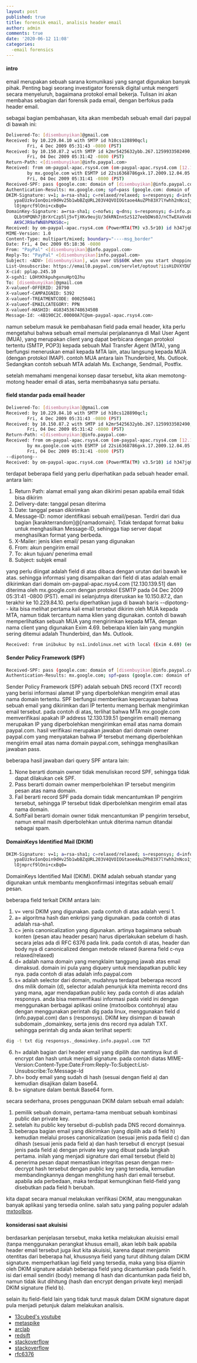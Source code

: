 ```yaml
---
layout: post
published: true
title: forensik email, analisis header email
author: admin
comments: true
date: '2020-06-12 11:08'
categories:
  -email forensics
---
```

#### intro
email merupakan sebuah sarana komunikasi yang sangat digunakan banyak pihak. Penting bagi seorang investigator forensik digital untuk mengerti secara menyeluruh, bagaimana protokol email bekerja. Tulisan ini akan membahas sebagian dari forensik pada email, dengan berfokus pada header email.
<!--more-->
sebagai bagian pembahasan, kita akan membedah sebuah email dari paypal di bawah ini:
```bash
Delivered-To: [disembunyikan]@gmail.com
Received: by 10.229.84.10 with SMTP id h10cs128890qcl;
        Fri, 4 Dec 2009 05:31:43 -0800 (PST)
Received: by 10.150.87.2 with SMTP id k2mr5425632ybb.267.1259933502490;
        Fri, 04 Dec 2009 05:31:42 -0800 (PST)
Return-Path: <[disembunyikan]@info.paypal.com>
Received: from om-paypal-apac.rsys4.com (om-paypal-apac.rsys4.com [12.130.139.51])
        by mx.google.com with ESMTP id 22si6368786gxk.17.2009.12.04.05.31.39;
        Fri, 04 Dec 2009 05:31:41 -0800 (PST)
Received-SPF: pass (google.com: domain of [disembuyikan]@info.paypal.com designates 12.130.139.51 as permitted sender) client-ip=12.130.139.51;
Authentication-Results: mx.google.com; spf=pass (google.com: domain of [disembunyikan]@info.paypal.com designates 12.130.139.51 as permitted sender) smtp.mail=[disembunyikan]@info.paypal.com; dkim=pass header.i=[disembunyikan]@info.paypal.com
DKIM-Signature: v=1; a=rsa-sha1; c=relaxed/relaxed; s=responsys; d=info.paypal.com; h=MIME-Version:Content-Type:Date:From:Reply-To:Subject:List-Unsubscribe:To:Message-Id; i=[disembunyikan]@info.paypal.com; bh=gsI3Bb5slkuo+p/q6yjixbNU3mw=; b=D3rOkUdQ2clZdSo8DRNHL/dhCp2CWRmHpdF141GVzoULBmU04wArvKBaRKNsT0BN1fiMRCNXRJYm
   ypaEUzkvIonQoin9dHv25b1wbBZqURL203V4QVOIOGtaoe4AuZPh83X7lYwhh2nNco1j365UQZnq
   lOjmprcf9lOni+cxBq0=
DomainKey-Signature: a=rsa-sha1; c=nofws; q=dns; s=responsys; d=info.paypal.com; b=JyWv8SKVgNBckLxZClNYi2e4jB1O0vXN7+xXenYtgqxrhl7aTJB9Ccby1dTC5AMLnI6labChYrFK
   QLbtHPQNh7jBrXrCzp5lj5vTjXKv9eujU/3dkRNInnSzS127eebDWs0J/nCTwEXaVx6E8UrMh0Wp
   AK9CJR9afWN8hPNXS0c=;
Received: by om-paypal-apac.rsys4.com (PowerMTA(TM) v3.5r10) id h347jq0morc1 for <[disembunyikan]simon@gmail.com>; Fri, 4 Dec 2009 05:18:36 -0800 (envelope-from <[disembunyikan]@info.paypal.com>)
MIME-Version: 1.0
Content-Type: multipart/mixed; boundary="----msg_border"
Date: Fri, 4 Dec 2009 05:18:36 -0800
From: "PayPal" <[disembunyikan]@info.paypal.com>
Reply-To: "PayPal" <[disembunyikan]info.paypal.com>
Subject: <ADV> [disembunyikan], win over US$60K when you start shopping with PayPal
List-Unsubscribe: https://email0.paypal.com/servlet/optout?iisHiDVXYDUTELPHsKhlpthgFntHpsDJhtEf
X-cid: pplap.245.10
X-sgxh1: LOHtKhkpuhgxnuHptQJhu
To: [disembunyikan]@gmail.com
X-valueof-OFFERID: 20790
X-valueof-CAMPAIGNID: 5392
X-valueof-TREATMENTCODE: 000250461
X-valueof-EMAILCATEGORY: PPN
X-valueof-HASHID: 4G83453674863450B
Message-Id: <4B190C2C.00000A7C@om-paypal-apac.rsys4.com>
```
namun sebelum masuk ke pembahasan field pada email header, kita perlu mengetahui bahwa sebuah email memulai perjalanannya di Mail User Agent (MUA), yang merupakan client yang dapat berbicara dengan protokol tertentu (SMTP, POP3) kepada sebuah Mail Transfer Agent (MTA), yang berfungsi meneruskan email kepada MTA lain, atau langsung kepada MUA (dengan protokol IMAP). contoh MUA antara lain Thunderbird, Ms. Outlook. Sedangkan contoh sebuah MTA adalah Ms. Exchange, Sendmail, Postfix.

setelah memahami mengenai konsep dasar tersebut, kita akan memotong-motong header email di atas, serta membahasnya satu persatu.

#### field standar pada email header

```bash
Delivered-To: [disembunyikan]@gmail.com
Received: by 10.229.84.10 with SMTP id h10cs128890qcl;
        Fri, 4 Dec 2009 05:31:43 -0800 (PST)
Received: by 10.150.87.2 with SMTP id k2mr5425632ybb.267.1259933502490;
        Fri, 04 Dec 2009 05:31:42 -0800 (PST)
Return-Path: <[disembunyikan]@info.paypal.com>
Received: from om-paypal-apac.rsys4.com (om-paypal-apac.rsys4.com [12.130.139.51])
        by mx.google.com with ESMTP id 22si6368786gxk.17.2009.12.04.05.31.39;
        Fri, 04 Dec 2009 05:31:41 -0800 (PST)
--dipotong--
Received: by om-paypal-apac.rsys4.com (PowerMTA(TM) v3.5r10) id h347jq0morc1 for <[disembunyikan]simon@gmail.com>; Fri, 4 Dec 2009 05:18:36 -0800 (envelope-from <[disembunyikan]@info.paypal.com>)
```
terdapat beberapa field yang perlu diperhatikan pada sebuah header email. antara lain:
  1. Return Path: alamat email yang akan dikirimi pesan apabila email tidak bisa dikirim
  2. Delivery-date: tanggal pesan diterima
  3. Date: tanggal pesan dikirimkan
  4. Message-ID: nomor identifikasi sebuah email/pesan. Terdiri dari dua bagian [karakterrandom]@[namadomain]. Tidak terdapat format baku untuk menghasilkan Message-ID, sehingga tiap server dapat menghasilkan format yang berbeda.
  5. X-Mailer: jenis klien email/ pesan yang digunakan
  6. From: akun pengirim email
  7. To: akun tujuan/ penerima email
  8. Subject: subjek email

yang perlu diingat adalah field di atas dibaca dengan urutan dari bawah ke atas. sehingga informasi yang disampaikan dari field di atas adalah email dikirimkan dari domain om-paypal-apac.rsys4.com [12.130.139.51] dan diterima oleh mx.google.com dengan protokol ESMTP pada  04 Dec 2009 05:31:41 -0800 (PST). email ini selanjutnya diteruskan ke 10.150.87.2, dan terakhir ke 10.229.84.10.
perlu diperhatikan juga di bawah baris --dipotong-- kita bisa melihat pertama kali email tersebut dikirim oleh MUA kepada MTA, namun tidak tercantum nama klien yang digunakan. contoh di bawah memperlihatkan sebuah MUA yang mengirimkan kepada MTA, dengan nama client yang digunakan Exim 4.69. beberapa klien lain yang mungkin sering ditemui adalah Thunderbird, dan Ms. Outlook.

```bash
Received: from inibukuc by ns1.indolinux.net with local (Exim 4.69) (envelope-from <inibukuc@ns1.indolinux.net>) id 1MuUH0-0000qO-Kg; Sun, 04 Oct 2009 23:49:26 +0700
```

#### Sender Policy Framework (SPF)

```bash
Received-SPF: pass (google.com: domain of [disembuyikan]@info.paypal.com designates 12.130.139.51 as permitted sender) client-ip=12.130.139.51;
Authentication-Results: mx.google.com; spf=pass (google.com: domain of [disembunyikan]@info.paypal.com designates 12.130.139.51 as permitted sender) smtp.mail=[disembunyikan]@info.paypal.com;
```

Sender Policy Framework (SPF) adalah sebuah DNS record (TXT record) yang berisi informasi alamat IP  yang diperbolehkan mengirim  email atas nama domain tertentu. SPF berfungsi memberikan kepercayaan bahwa sebuah email yang dikirimkan dari IP tertentu memang berhak mengirimkan email tersebut. pada contoh di atas, terlihat bahwa MTA mx.google.com memverifikasi apakah IP address 12.130.139.51 (pengirim email) memang merupakan IP yang diperbolehkan mengirimkan email atas nama domain paypal.com. hasil verifikasi merupakan jawaban dari domain owner paypal.com yang menyatakan bahwa IP tersebut memang diperbolehkan mengirim email atas nama domain paypal.com, sehingga menghasilkan jawaban pass.

beberapa hasil jawaban dari query SPF antara lain:
  1. None berarti domain owner tidak menuliskan record SPF, sehingga tidak dapat dilakukan cek SPF.
  2. Pass berarti domain owner memperbolehkan IP tersebut mengirim pesan atas nama domain.
  3. Fail berarti record SPF pada domain tidak mencantumkan IP pengirim tersebut, sehingga IP tersebut tidak diperbolehkan mengirim email atas nama domain.
  4. SoftFail berarti domain owner tidak mencantumkan IP pengirim tersebut, namun email masih diperbolehkan untuk diterima namun ditandai sebagai spam.


#### DomainKeys Identified Mail (DKIM)
```bash
DKIM-Signature: v=1; a=rsa-sha1; c=relaxed/relaxed; s=responsys; d=info.paypal.com; h=MIME-Version:Content-Type:Date:From:Reply-To:Subject:List-Unsubscribe:To:Message-Id; i=[disembunyikan]@info.paypal.com; bh=gsI3Bb5slkuo+p/q6yjixbNU3mw=; b=D3rOkUdQ2clZdSo8DRNHL/dhCp2CWRmHpdF141GVzoULBmU04wArvKBaRKNsT0BN1fiMRCNXRJYm
   ypaEUzkvIonQoin9dHv25b1wbBZqURL203V4QVOIOGtaoe4AuZPh83X7lYwhh2nNco1j365UQZnq
   lOjmprcf9lOni+cxBq0=
```
DomainKeys Identified Mail (DKIM). DKIM adalah sebuah standar yang digunakan untuk membantu mengkonfirmasi integritas sebuah email/ pesan.

beberapa field terkait DKIM antara lain:
  1. v= versi DKIM yang digunakan. pada contoh di atas adalah versi 1.
  2. a= algoritma hash dan enkripsi yang digunakan. pada contoh di atas adalah rsa-sha1.
  3. c= jenis canonicalization yang digunakan. artinya bagaimana sebuah konten (pesan atau header pesan) harus diperlakukan sebelum di hash. secara jelas ada di RFC 6376 pada link. pada contoh di atas, header dan body nya di canonicalized dengan metode relaxed (karena field c-nya relaxed/relaxed)
  4. d= adalah nama domain yang mengklaim tanggung jawab atas email dimaksud. domain ini pula yang diquery untuk mendapatkan public key nya. pada contoh di atas adalah info.paypal.com
  5. s= adalah selector dari domain, mudahnya terdapat beberapa record dns milik domain (d), selector adalah penunjuk kita meminta record dns yang mana, agar mendapatkan public key. pada contoh di atas adalah responsys. anda bisa memverifikasi informasi pada vield ini dengan menggunakan berbagai aplikasi online (mxtoolbox contohnya) atau dengan menggunakan perintah dig pada linux, menggunakan field d (info.paypal.com) dan s (responsys).  DKIM key disimpan di bawah subdomain _domainkey, serta jenis dns record nya adalah TXT. sehingga perintah dig anda akan terlihat seperti:
  ```bash
  dig -t txt dig responsys._domainkey.info.paypal.com TXT
  ```
  6. h= adalah bagian dari header email yang dipilih dan nantinya ikut di encrypt dan hash untuk menjadi signature. pada contoh diatas MIME-Version:Content-Type:Date:From:Reply-To:Subject:List-Unsubscribe:To:Message-Id
  7. bh= body email yang sudah di hash (sesuai dengan field a) dan kemudian disajikan dalam base64.
  8. b= signature dalam bentuk Base64 form.

secara sederhana, proses penggunaan DKIM dalam sebuah email  adalah:
  1. pemilik sebuah domain, pertama-tama membuat sebuah kombinasi public dan private key.
  2. setelah itu  public key tersebut di-publish pada DNS record domainnya.
  3. beberapa bagian email yang dikirimkan (yang dipilih ada di field h) kemudian melalui proses canonicalization (sesuai jenis pada field c) dan dihash (sesuai jenis pada field a) dan hash tersebut di encrypt (sesuai jenis pada field a) dengan private key yang  dibuat pada langkah pertama. inilah yang menjadi signature dari email tersebut (field b)
  4. penerima pesan dapat memastikan integritas pesan dengan men-decrypt hash tersebut dengan public key yang tersedia, kemudian membandingkannya dengan menghitung hash dari email tersebut. apabila ada perbedaan, maka terdapat kemungkinan field-field yang disebutkan pada field h berubah.

kita dapat secara manual melakukan verifikasi DKIM, atau menggunakan banyak aplikasi yang tersedia online. salah satu yang paling populer adalah [mxtoolbox](https://mxtoolbox.com/Public/Tools/EmailHeaders.aspx?).


#### konsiderasi saat akuisisi
berdasarkan penjelasan tersebut, maka ketika melakukan akuisisi email (tanpa menggunakan perangkat khusus email), akan lebih baik apabila header email tersebut juga ikut kita akuisisi, karena dapat menjamin otentitas dari beberapa hal, khususnya field yang turut dihitung dalam DKIM signature. memperhatikan lagi field yang tersedia, maka yang bisa dijamin oleh DKIM signature adalah beberapa field yang dicantumkan pada field h. isi dari email sendiri (body) memang di hash dan dicantumkan pada field bh, namun tidak ikut dihitung (hash dan encrypt dengan private key) menjadi DKIM signature (field b).

selain itu field-field lain yang tidak turut masuk dalam DKIM signature dapat pula menjadi petunjuk dalam melakukan analisis.

* [13cubed's youtube](https://www.youtube.com/watch?v=nK5QpGSBR8c)
* [metaspike](https://www.metaspike.com/leveraging-dkim-email-forensics/)
* [arclab](https://www.arclab.com/en/kb/email/how-to-read-and-analyze-the-email-header-fields-spf-dkim.html)
* [redsift](http://knowledge.ondmarc.redsift.com/en/articles/1148885-spf-hard-fail-vs-spf-soft-fail)
* [stackoverflow](https://stackoverflow.com/questions/48762829/proper-way-to-validate-dkim-signature-b-part)
* [stackoverflow](https://stackoverflow.com/questions/36047831/generating-dkim-signatures-via-python-for-custom-mta)
* [rfc6376](https://tools.ietf.org/html/rfc6376)
